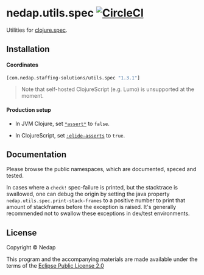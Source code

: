 # nedap.utils.spec [![CircleCI](https://circleci.com/gh/nedap/utils.spec.svg?style=svg&circle-token=650c50f0b2b888dd6c44d3c7b0ea7bcdf80aee14)](https://circleci.com/gh/nedap/utils.spec)

Utilities for [clojure.spec](https://github.com/clojure/spec.alpha).

## Installation

#### Coordinates

```clojure
[com.nedap.staffing-solutions/utils.spec "1.3.1"]
```

> Note that self-hosted ClojureScript (e.g. Lumo) is unsupported at the moment.

#### Production setup

* In JVM Clojure, set [`*assert*`](https://github.com/technomancy/leiningen/blob/9981ae9086a352caf13a42bff4a7e43faa850452/sample.project.clj#L286) to `false`.

* In ClojureScript, set [`:elide-asserts`](https://clojurescript.org/reference/compiler-options#elide-asserts) to `true`.

## Documentation

Please browse the public namespaces, which are documented, speced and tested.

In cases where a `check!` spec-failure is printed, but the stacktrace is swallowed, one can debug the origin by setting the java property `nedap.utils.spec.print-stack-frames` to a positive number to print that amount of stackframes before the exception is raised. 
It's generally recommended not to swallow these exceptions in dev/test environments.

## License

Copyright © Nedap

This program and the accompanying materials are made available under the terms of the [Eclipse Public License 2.0](https://www.eclipse.org/legal/epl-2.0)
